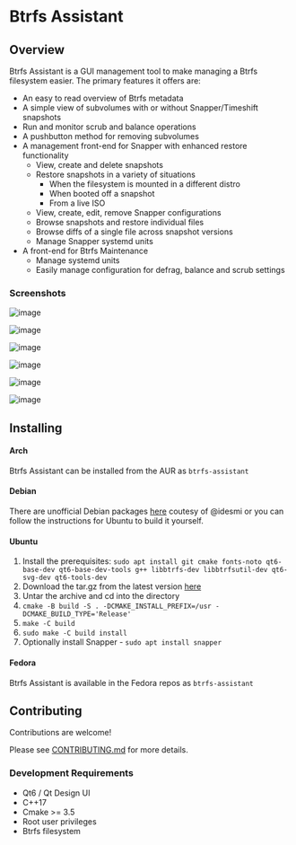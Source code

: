 # Btrfs Assistant

## Overview
Btrfs Assistant is a GUI management tool to make managing a Btrfs filesystem easier.  The primary features it offers are:
* An easy to read overview of Btrfs metadata
* A simple view of subvolumes with or without Snapper/Timeshift snapshots
* Run and monitor scrub and balance operations
* A pushbutton method for removing subvolumes
* A management front-end for Snapper with enhanced restore functionality
	* View, create and delete snapshots
	* Restore snapshots in a variety of situations
	  * When the filesystem is mounted in a different distro
	  * When booted off a snapshot
	  * From a live ISO
	* View, create, edit, remove Snapper configurations
	* Browse snapshots and restore individual files
	* Browse diffs of a single file across snapshot versions
	* Manage Snapper systemd units
* A front-end for Btrfs Maintenance
	* Manage systemd units
	* Easily manage configuration for defrag, balance and scrub settings

### Screenshots
![image](/uploads/21da59577c3e8a101347cf0d59569c09/image.png)

![image](/uploads/41aa431b6a0de85bc70b84d90da392ea/image.png)

![image](/uploads/65b6004c3257d66154828259a0fed47d/image.png)

![image](/uploads/d255a9d9839ba8633b8e911858f4b48f/image.png)

![image](/uploads/429be74e9fb92088697944d23a1def1d/image.png)

![image](/uploads/ea3940775576a3a0ef7f205b8f2fd77a/image.png)

## Installing

#### Arch
Btrfs Assistant can be installed from the AUR as `btrfs-assistant`

#### Debian
There are unofficial Debian packages [here](https://software.opensuse.org/download/package?package=btrfs-assistant&project=home:iDesmI:more) coutesy of @idesmi or you can follow the instructions for Ubuntu to build it yourself.

#### Ubuntu
1. Install the prerequisites: `sudo apt install git cmake fonts-noto qt6-base-dev qt6-base-dev-tools g++ libbtrfs-dev libbtrfsutil-dev qt6-svg-dev qt6-tools-dev`
1. Download the tar.gz from the latest version [here](https://gitlab.com/btrfs-assistant/btrfs-assistant/-/tags)
1. Untar the archive and cd into the directory
1. `cmake -B build -S . -DCMAKE_INSTALL_PREFIX=/usr -DCMAKE_BUILD_TYPE='Release'`
1. `make -C build`
1. `sudo make -C build install`
1. Optionally install Snapper - `sudo apt install snapper`

#### Fedora
Btrfs Assistant is available in the Fedora repos as `btrfs-assistant`

## Contributing
Contributions are welcome!

Please see [CONTRIBUTING.md](docs/CONTRIBUTING.md) for more details.


### Development Requirements
* Qt6 / Qt Design UI
* C++17
* Cmake >= 3.5
* Root user privileges
* Btrfs filesystem
